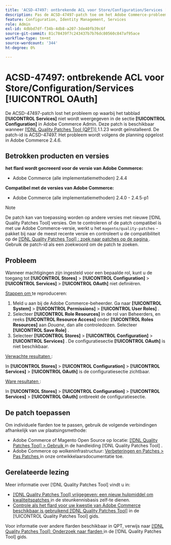 ```yaml
---
title: 'ACSD-47497: ontbrekende ACL voor Store/Configuration/Services [!UICONTROL OAuth]'
description: Pas de ACSD-47497-patch toe om het Adobe Commerce-probleem op te lossen wanneer machtigingen voor een bepaalde rol zijn ingesteld en u kunt geen toegang tot de configuratiesectie definiëren.
feature: Configuration, Identity Management, Services
role: Admin
exl-id: 4dbbd7df-f34b-4db8-a207-3de40fb39c6f
source-git-commit: 81c78439f7c243437b7b76dc80560c847af95ace
workflow-type: tm+mt
source-wordcount: '344'
ht-degree: 0%

---
```


# ACSD-47497: ontbrekende ACL voor Store/Configuration/Services [!UICONTROL OAuth]

De ACSD-47497-patch lost het probleem op waarbij het tabblad **[!UICONTROL Services]** niet wordt weergegeven in de sectie **[!UICONTROL Configuration]** in Adobe Commerce Admin. Deze patch is beschikbaar wanneer [[!DNL Quality Patches Tool (QPT)] ](https://experienceleague.adobe.com/en/docs/commerce-knowledge-base/kb/announcements/commerce-announcements/magento-quality-patches-released-new-tool-to-self-serve-quality-patches) 1.1.23 wordt geïnstalleerd. De patch-id is ACSD-47497. Het probleem wordt volgens de planning opgelost in Adobe Commerce 2.4.6.

## Betrokken producten en versies

**het flard wordt gecreeerd voor de versie van Adobe Commerce:**
* Adobe Commerce (alle implementatiemethoden) 2.4.4

**Compatibel met de versies van Adobe Commerce:**
* Adobe Commerce (alle implementatiemethoden) 2.4.0 - 2.4.5-p1

>[!NOTE]
>
>De patch kan van toepassing worden op andere versies met nieuwe [!DNL Quality Patches Tool] versies. Om te controleren of de patch compatibel is met uw Adobe Commerce-versie, werkt u het `magento/quality-patches` -pakket bij naar de meest recente versie en controleert u de compatibiliteit op de [[!DNL Quality Patches Tool] : zoek naar patches op de pagina ](https://experienceleague.adobe.com/tools/commerce-quality-patches/index.html) . Gebruik de patch-id als een zoekwoord om de patch te zoeken.

## Probleem

Wanneer machtigingen zijn ingesteld voor een bepaalde rol, kunt u de toegang tot **[!UICONTROL Stores]** > **[!UICONTROL Configuration]** > **[!UICONTROL Services]** > **[!UICONTROL OAuth]** niet definiëren.

<u> Stappen om </u> te reproduceren:

1. Meld u aan bij de Adobe Commerce-beheerder. Ga naar **[!UICONTROL System]** > **[!UICONTROL Permissions]** > **[!UICONTROL User Roles]** .
1. Selecteer **[!UICONTROL Role Resources]** in de rol van Beheerders, en reeks **[!UICONTROL Resource Access]** onder **[!UICONTROL Roles Resources]** aan _Douane_, dan alle controledozen. Selecteer **[!UICONTROL Save Role]** .
1. Selecteer **[!UICONTROL Stores]** > **[!UICONTROL Configuration]** > **[!UICONTROL Services]** . De configuratiesectie **[!UICONTROL OAuth]** is niet beschikbaar.

<u> Verwachte resultaten </u>:

In **[!UICONTROL Stores]** > **[!UICONTROL Configuration]** > **[!UICONTROL Services]** > **[!UICONTROL OAuth]** is de configuratiesectie zichtbaar.

<u> Ware resultaten </u>:

In **[!UICONTROL Stores]** > **[!UICONTROL Configuration]** > **[!UICONTROL Services]** > **[!UICONTROL OAuth]** ontbreekt de configuratiesectie.

## De patch toepassen

Om individuele flarden toe te passen, gebruik de volgende verbindingen afhankelijk van uw plaatsingsmethode:

* Adobe Commerce of Magento Open Source op locatie: [[!DNL Quality Patches Tool]  > Gebruik ](/help/tools/quality-patches-tool/usage.md) in de handleiding [!DNL Quality Patches Tool] .
* Adobe Commerce op wolkeninfrastructuur: [ Verbeteringen en Patches > Pas Patches ](https://experienceleague.adobe.com/docs/commerce-cloud-service/user-guide/develop/upgrade/apply-patches.html) in onze ontwikkelaarsdocumentatie toe.

## Gerelateerde lezing

Meer informatie over [!DNL Quality Patches Tool] vindt u in:

* [[!DNL Quality Patches Tool]  vrijgegeven: een nieuw hulpmiddel om kwaliteitspatches ](https://experienceleague.adobe.com/en/docs/commerce-knowledge-base/kb/announcements/commerce-announcements/magento-quality-patches-released-new-tool-to-self-serve-quality-patches) in de steunkennisbasis zelf-te dienen.
* [ Controle als het flard voor uw kwestie van Adobe Commerce beschikbaar is gebruikend  [!DNL Quality Patches Tool]](/help/tools/quality-patches-tool/patches-available-in-qpt/check-patch-for-magento-issue-with-magento-quality-patches.md) in de [!UICONTROL Quality Patches Tool] gids.


Voor informatie over andere flarden beschikbaar in QPT, verwijs naar [[!DNL Quality Patches Tool]: Onderzoek naar flarden ](https://experienceleague.adobe.com/tools/commerce-quality-patches/index.html) in de [!DNL Quality Patches Tool] gids.

